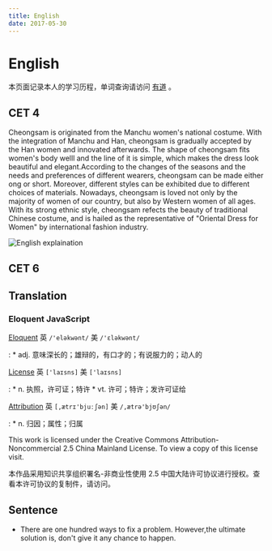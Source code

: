 ```yaml
---
title: English
date: 2017-05-30
---
```


English
=======
本页面记录本人的学习历程，单词查询请访问 [有道](http://www.youdao.com/) 。

CET 4
-----

Cheongsam is originated from the Manchu women's national costume. With the integration 
of Manchu and Han, cheongsam is gradually accepted by the Han women and innovated afterwards.
The shape of cheongsam fits women's body welll and the line of it is simple, which makes the
dress look beautiful and elegant.According to the changes of the seasons and the needs and
preferences of different wearers, cheongsam can be made either ong or short. Moreover, different
styles can be exhibited due to different choices of materials. Nowadays, cheongsam is loved not
only by the majority of women of our country, but also by Western women of all ages. With its 
strong ethnic style, cheongsam refects the beauty of traditional Chinese costume, and is hailed
as the representative of "Oriental Dress for Women" by international fashion industry.

![English explaination](http://doin.lotsdoin.me/image/english0.png)

CET 6
-----

Translation
-----------

### Eloquent JavaScript

[Eloquent] 英 `/'eləkwənt/` 美 `/'ɛləkwənt/`

:   * adj. 意味深长的；雄辩的，有口才的；有说服力的；动人的

[Eloquent]: http://www.youdao.com/w/eloquent/#keyfrom=dict2.top

[License] 英 `['laɪsns]` 美 `['laɪsns]`

:   * n. 执照，许可证；特许
    * vt. 许可；特许；发许可证给

[License]: http://www.youdao.com/w/license/#keyfrom=dict2.top

[Attribution] 英 `[,ætrɪ'bjuːʃən]` 美 `/,ætrə'bjʊʃən/`

:   * n. 归因；属性；归属

[Attribution]: http://www.youdao.com/w/eng/attribution/?spc=attribution#keyfrom=dict.typo

This work is licensed under the Creative Commons Attribution-Noncommercial 2.5 China Mainland License. To view a copy of this license visit.

本作品采用知识共享组织署名-非商业性使用 2.5 中国大陆许可协议进行授权。查看本许可协议的复制件，请访问。 

Sentence
--------

* There are one hundred ways to fix a problem. However,the ultimate solution is, don't give it any chance to happen.

